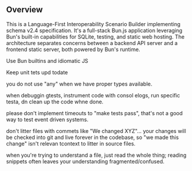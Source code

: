 ## Overview

This is a Language-First Interoperability Scenario Builder implementing schema v2.4 specification. It's a full-stack Bun.js application leveraging Bun's built-in capabilities for SQLite, testing, and static web hosting. The architecture separates concerns between a backend API server and a frontend static server, both powered by Bun's runtime.

Use Bun builtins and idiomatic JS

Keep unit tets upd todate

you do not use "any" when we have proper types available.

when debuggin gtests, instrument code with consol elogs, run specific testa, dn clean up the code whne done.

please don't implement timeouts to "make tests pass", that's not a good way to test event driven systems.


don't litter files with commets like "We changed XYZ"... your changes will be checked into git and live forever in the codebase, so "we made this change" isn't relevan tcontext to litter in source files.


when you're trying to understand a file, just read the whole thing; reading snippets often leaves your understanding fragmented/confused.
